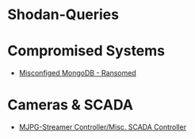 # Shodan-Queries

# Compromised Systems
- [Misconfiged MongoDB - Ransomed](https://www.shodan.io/search?query=READ_ME_TO_RECOVER_YOUR_DATA)

# Cameras & SCADA
- [MJPG-Streamer Controller/Misc. SCADA Controller](https://www.shodan.io/search?query=HTTP%2F1.0+200+OK+%2Fcontrol.htm)
